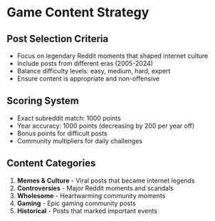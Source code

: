# Game Content Strategy

## Post Selection Criteria
- Focus on legendary Reddit moments that shaped internet culture
- Include posts from different eras (2005-2024)
- Balance difficulty levels: easy, medium, hard, expert
- Ensure content is appropriate and non-offensive

## Scoring System
- Exact subreddit match: 1000 points
- Year accuracy: 1000 points (decreasing by 200 per year off)
- Bonus points for difficult posts
- Community multipliers for daily challenges

## Content Categories
1. **Memes & Culture** - Viral posts that became internet legends
2. **Controversies** - Major Reddit moments and scandals
3. **Wholesome** - Heartwarming community moments
4. **Gaming** - Epic gaming community posts
5. **Historical** - Posts that marked important events